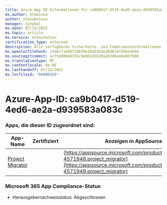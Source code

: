 ```yaml
---
title: Azure-App ID-Informationen für ca9b0417-d519-4ed6-ae2a-d939583a083c
ms.author: elmalova
author: elenamalova
manager: tonybal
ms.date: 07/14/2022
ms.topic: article
ms.service: attestation
certification_type: attested
description: Alle verfügbaren Sicherheits- und Complianceinformationen für ca9b0417-d519-4ed6-ae2a-d939583a083c.
ms.openlocfilehash: 14abcf1e60f186f8e10a53b3e20d63a150eede94
ms.sourcegitcommit: ac75dd8bb815bc9e8b1d5b39a2d2dbe46e65f680
ms.translationtype: MT
ms.contentlocale: de-DE
ms.lasthandoff: 07/15/2022
ms.locfileid: "66806426"
---
```

# <a name="azure-app-id-ca9b0417-d519-4ed6-ae2a-d939583a083c"></a>Azure-App-ID: ca9b0417-d519-4ed6-ae2a-d939583a083c


### <a name="apps-associated-with-this-id"></a>Apps, die dieser ID zugeordnet sind:
| **App-Name** | **Zertifiziert** | **Anzeigen in AppSource** |
|--------------|---------------|-----------------------|
| [Project Migrator](../forward/fluentpro-4571949.project_migrator.md) |  | [https://appsource.microsoft.com/product/office/fluentpro-4571949.project_migrator](https://appsource.microsoft.com/product/office/fluentpro-4571949.project_migrator) |

### <a name="microsoft-365-app-compliance-status"></a>Microsoft 365 App Compliance-Status
- Herausgebernachweisstatus: Abgeschlossen
